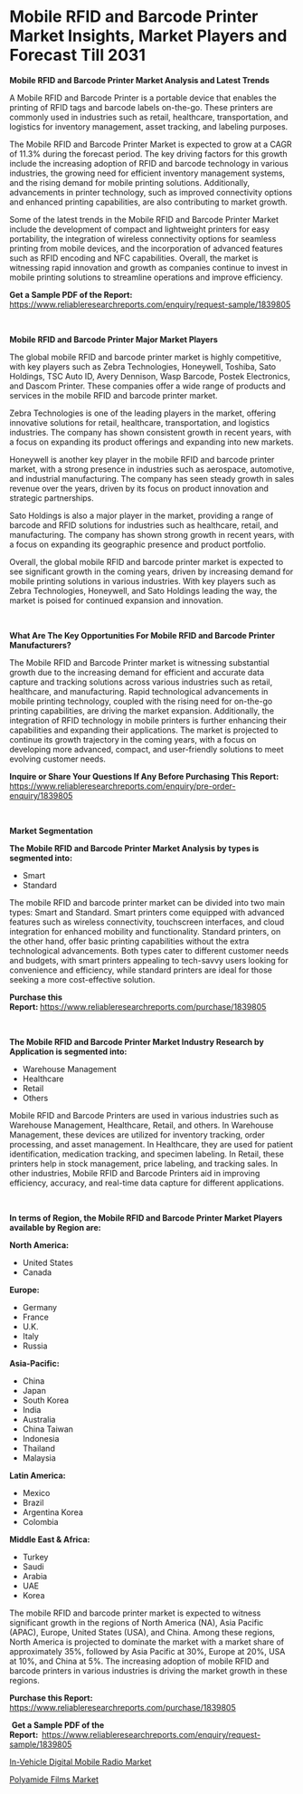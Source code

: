 <p><h1>Mobile RFID and Barcode Printer Market Insights, Market Players and Forecast Till 2031</h1></p><p><strong>Mobile RFID and Barcode Printer Market Analysis and Latest Trends</strong></p>
<p><p>A Mobile RFID and Barcode Printer is a portable device that enables the printing of RFID tags and barcode labels on-the-go. These printers are commonly used in industries such as retail, healthcare, transportation, and logistics for inventory management, asset tracking, and labeling purposes.</p><p>The Mobile RFID and Barcode Printer Market is expected to grow at a CAGR of 11.3% during the forecast period. The key driving factors for this growth include the increasing adoption of RFID and barcode technology in various industries, the growing need for efficient inventory management systems, and the rising demand for mobile printing solutions. Additionally, advancements in printer technology, such as improved connectivity options and enhanced printing capabilities, are also contributing to market growth.</p><p>Some of the latest trends in the Mobile RFID and Barcode Printer Market include the development of compact and lightweight printers for easy portability, the integration of wireless connectivity options for seamless printing from mobile devices, and the incorporation of advanced features such as RFID encoding and NFC capabilities. Overall, the market is witnessing rapid innovation and growth as companies continue to invest in mobile printing solutions to streamline operations and improve efficiency.</p></p>
<p><strong>Get a Sample PDF of the Report:&nbsp;</strong> <a href="https://www.reliableresearchreports.com/enquiry/request-sample/1839805">https://www.reliableresearchreports.com/enquiry/request-sample/1839805</a></p>
<p>&nbsp;</p>
<p><strong>Mobile RFID and Barcode Printer Major Market Players</strong></p>
<p><p>The global mobile RFID and barcode printer market is highly competitive, with key players such as Zebra Technologies, Honeywell, Toshiba, Sato Holdings, TSC Auto ID, Avery Dennison, Wasp Barcode, Postek Electronics, and Dascom Printer. These companies offer a wide range of products and services in the mobile RFID and barcode printer market.</p><p>Zebra Technologies is one of the leading players in the market, offering innovative solutions for retail, healthcare, transportation, and logistics industries. The company has shown consistent growth in recent years, with a focus on expanding its product offerings and expanding into new markets.</p><p>Honeywell is another key player in the mobile RFID and barcode printer market, with a strong presence in industries such as aerospace, automotive, and industrial manufacturing. The company has seen steady growth in sales revenue over the years, driven by its focus on product innovation and strategic partnerships.</p><p>Sato Holdings is also a major player in the market, providing a range of barcode and RFID solutions for industries such as healthcare, retail, and manufacturing. The company has shown strong growth in recent years, with a focus on expanding its geographic presence and product portfolio.</p><p>Overall, the global mobile RFID and barcode printer market is expected to see significant growth in the coming years, driven by increasing demand for mobile printing solutions in various industries. With key players such as Zebra Technologies, Honeywell, and Sato Holdings leading the way, the market is poised for continued expansion and innovation.</p></p>
<p>&nbsp;</p>
<p><strong>What Are The Key Opportunities For Mobile RFID and Barcode Printer Manufacturers?</strong></p>
<p><p>The Mobile RFID and Barcode Printer market is witnessing substantial growth due to the increasing demand for efficient and accurate data capture and tracking solutions across various industries such as retail, healthcare, and manufacturing. Rapid technological advancements in mobile printing technology, coupled with the rising need for on-the-go printing capabilities, are driving the market expansion. Additionally, the integration of RFID technology in mobile printers is further enhancing their capabilities and expanding their applications. The market is projected to continue its growth trajectory in the coming years, with a focus on developing more advanced, compact, and user-friendly solutions to meet evolving customer needs.</p></p>
<p><strong>Inquire or Share Your Questions If Any Before Purchasing This Report:</strong> <a href="https://www.reliableresearchreports.com/enquiry/pre-order-enquiry/1839805">https://www.reliableresearchreports.com/enquiry/pre-order-enquiry/1839805</a></p>
<p>&nbsp;</p>
<p><strong>Market Segmentation</strong></p>
<p><strong>The Mobile RFID and Barcode Printer Market Analysis by types is segmented into:</strong></p>
<p><ul><li>Smart</li><li>Standard</li></ul></p>
<p><p>The mobile RFID and barcode printer market can be divided into two main types: Smart and Standard. Smart printers come equipped with advanced features such as wireless connectivity, touchscreen interfaces, and cloud integration for enhanced mobility and functionality. Standard printers, on the other hand, offer basic printing capabilities without the extra technological advancements. Both types cater to different customer needs and budgets, with smart printers appealing to tech-savvy users looking for convenience and efficiency, while standard printers are ideal for those seeking a more cost-effective solution.</p></p>
<p><strong>Purchase this Report:&nbsp;</strong><a href="https://www.reliableresearchreports.com/purchase/1839805">https://www.reliableresearchreports.com/purchase/1839805</a></p>
<p>&nbsp;</p>
<p><strong>The Mobile RFID and Barcode Printer Market Industry Research by Application is segmented into:</strong></p>
<p><ul><li>Warehouse Management</li><li>Healthcare</li><li>Retail</li><li>Others</li></ul></p>
<p><p>Mobile RFID and Barcode Printers are used in various industries such as Warehouse Management, Healthcare, Retail, and others. In Warehouse Management, these devices are utilized for inventory tracking, order processing, and asset management. In Healthcare, they are used for patient identification, medication tracking, and specimen labeling. In Retail, these printers help in stock management, price labeling, and tracking sales. In other industries, Mobile RFID and Barcode Printers aid in improving efficiency, accuracy, and real-time data capture for different applications.</p></p>
<p>&nbsp;</p>
<p><strong>In terms of Region, the Mobile RFID and Barcode Printer Market Players available by Region are:</strong></p>
<p>
    <p> <strong> North America: </strong>
        <ul>
            <li>United States</li>
            <li>Canada</li>
        </ul>
        </p> 
    <p> <strong> Europe: </strong>
        <ul>
            <li>Germany</li>
            <li>France</li>
            <li>U.K.</li>
            <li>Italy</li>
            <li>Russia</li>
        </ul>
        </p> 
    <p> <strong> Asia-Pacific: </strong>
        <ul>
            <li>China</li>
            <li>Japan</li>
            <li>South Korea</li>
            <li>India</li>
            <li>Australia</li>
            <li>China Taiwan</li>
            <li>Indonesia</li>
            <li>Thailand</li>
            <li>Malaysia</li>
        </ul>
        </p> 
    <p> <strong> Latin America: </strong>
        <ul>
            <li>Mexico</li>
            <li>Brazil</li>
            <li>Argentina Korea</li>
            <li>Colombia</li>
        </ul>
        </p> 
    <p> <strong> Middle East & Africa: </strong>
        <ul>
            <li>Turkey</li>
            <li>Saudi</li>
            <li>Arabia</li>
            <li>UAE</li>
            <li>Korea</li>
        </ul>
    </p>
    </p>
<p><p>The mobile RFID and barcode printer market is expected to witness significant growth in the regions of North America (NA), Asia Pacific (APAC), Europe, United States (USA), and China. Among these regions, North America is projected to dominate the market with a market share of approximately 35%, followed by Asia Pacific at 30%, Europe at 20%, USA at 10%, and China at 5%. The increasing adoption of mobile RFID and barcode printers in various industries is driving the market growth in these regions.</p></p>
<p><strong>Purchase this Report: </strong><a href="https://www.reliableresearchreports.com/purchase/1839805">https://www.reliableresearchreports.com/purchase/1839805</a></p>
<p>&nbsp;<strong>Get a Sample PDF of the Report:&nbsp;&nbsp;</strong><a href="https://www.reliableresearchreports.com/enquiry/request-sample/1839805">https://www.reliableresearchreports.com/enquiry/request-sample/1839805</a></p>
<p><strong></strong></p>
<p><p><a href="https://github.com/RoccoManning/Market-Research-Report-List-4/blob/main/in-vehicle-digital-mobile-radio-market.md">In-Vehicle Digital Mobile Radio Market</a></p><p><a href="https://meowing-canidae-761.notion.site/Polyamide-Films-Market-Provides-a-Comprehensive-Analysis-Including-a-Macro-Overview-of-the-Market-as-bb0af505abdd4c7198a7c17ff4b506db">Polyamide Films Market</a></p></p>
